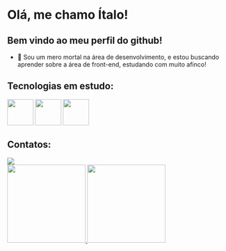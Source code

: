 # Olá, me chamo Ítalo!

## Bem vindo ao meu perfil do github!

- :ant:  Sou um mero mortal na área de desenvolvimento, e estou buscando aprender sobre a área de front-end, estudando com muito afinco!

## Tecnologias em estudo:

<img src="https://cdn.jsdelivr.net/gh/devicons/devicon@latest/icons/html5/html5-original-wordmark.svg" width="60" height="60">

<img src="https://cdn.jsdelivr.net/gh/devicons/devicon@latest/icons/css3/css3-original-wordmark.svg" width="60" height="60">

<img src="https://cdn.jsdelivr.net/gh/devicons/devicon@latest/icons/javascript/javascript-original.svg" width="60" height="60">

## Contatos:

<div>
<a href="https://instagram.com/italoryan010" target="_blank"><img loading="lazy" src="https://img.shields.io/badge/-Instagram-%23E4405F?style=for-the-badge&logo=instagram&logoColor=white" target="_blank"></a>  
</div>

<div>
<a href="https://github.com/italoryansouza">
<img loading="lazy" height="180em" src="https://github-readme-stats.vercel.app/api/top-langs/?username=seu-usuário-aqui&layout=compact&langs_count=7&theme=dracula"/>
<img loading="lazy" height="180em" src="https://github-readme-stats.vercel.app/api?username=seu-usuário-aqui&show_icons=true&theme=dracula&include_all_commits=true&count_private=true"/>
</div>
